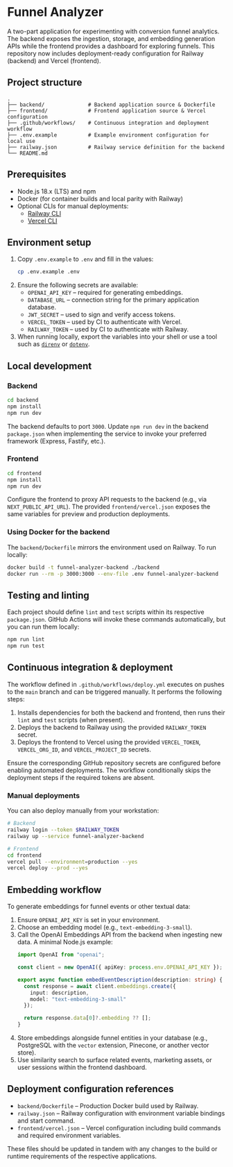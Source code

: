 # Funnel Analyzer

A two-part application for experimenting with conversion funnel analytics. The backend exposes the ingestion, storage, and embedding generation APIs while the frontend provides a dashboard for exploring funnels. This repository now includes deployment-ready configuration for Railway (backend) and Vercel (frontend).

## Project structure

```
.
├── backend/              # Backend application source & Dockerfile
├── frontend/             # Frontend application source & Vercel configuration
├── .github/workflows/    # Continuous integration and deployment workflow
├── .env.example          # Example environment configuration for local use
├── railway.json          # Railway service definition for the backend
└── README.md
```

## Prerequisites

- Node.js 18.x (LTS) and npm
- Docker (for container builds and local parity with Railway)
- Optional CLIs for manual deployments:
  - [Railway CLI](https://docs.railway.app/develop/cli)
  - [Vercel CLI](https://vercel.com/docs/cli)

## Environment setup

1. Copy `.env.example` to `.env` and fill in the values:
   ```bash
   cp .env.example .env
   ```
2. Ensure the following secrets are available:
   - `OPENAI_API_KEY` – required for generating embeddings.
   - `DATABASE_URL` – connection string for the primary application database.
   - `JWT_SECRET` – used to sign and verify access tokens.
   - `VERCEL_TOKEN` – used by CI to authenticate with Vercel.
   - `RAILWAY_TOKEN` – used by CI to authenticate with Railway.
3. When running locally, export the variables into your shell or use a tool such as [`direnv`](https://direnv.net/) or [`dotenv`](https://github.com/motdotla/dotenv).

## Local development

### Backend

```bash
cd backend
npm install
npm run dev
```

The backend defaults to port `3000`. Update `npm run dev` in the backend `package.json` when implementing the service to invoke your preferred framework (Express, Fastify, etc.).

### Frontend

```bash
cd frontend
npm install
npm run dev
```

Configure the frontend to proxy API requests to the backend (e.g., via `NEXT_PUBLIC_API_URL`). The provided `frontend/vercel.json` exposes the same variables for preview and production deployments.

### Using Docker for the backend

The `backend/Dockerfile` mirrors the environment used on Railway. To run locally:

```bash
docker build -t funnel-analyzer-backend ./backend
docker run --rm -p 3000:3000 --env-file .env funnel-analyzer-backend
```

## Testing and linting

Each project should define `lint` and `test` scripts within its respective `package.json`. GitHub Actions will invoke these commands automatically, but you can run them locally:

```bash
npm run lint
npm run test
```

## Continuous integration & deployment

The workflow defined in `.github/workflows/deploy.yml` executes on pushes to the `main` branch and can be triggered manually. It performs the following steps:

1. Installs dependencies for both the backend and frontend, then runs their `lint` and `test` scripts (when present).
2. Deploys the backend to Railway using the provided `RAILWAY_TOKEN` secret.
3. Deploys the frontend to Vercel using the provided `VERCEL_TOKEN`, `VERCEL_ORG_ID`, and `VERCEL_PROJECT_ID` secrets.

Ensure the corresponding GitHub repository secrets are configured before enabling automated deployments. The workflow conditionally skips the deployment steps if the required tokens are absent.

### Manual deployments

You can also deploy manually from your workstation:

```bash
# Backend
railway login --token $RAILWAY_TOKEN
railway up --service funnel-analyzer-backend

# Frontend
cd frontend
vercel pull --environment=production --yes
vercel deploy --prod --yes
```

## Embedding workflow

To generate embeddings for funnel events or other textual data:

1. Ensure `OPENAI_API_KEY` is set in your environment.
2. Choose an embedding model (e.g., `text-embedding-3-small`).
3. Call the OpenAI Embeddings API from the backend when ingesting new data. A minimal Node.js example:
   ```ts
   import OpenAI from "openai";

   const client = new OpenAI({ apiKey: process.env.OPENAI_API_KEY });

   export async function embedEventDescription(description: string) {
     const response = await client.embeddings.create({
       input: description,
       model: "text-embedding-3-small"
     });

     return response.data[0]?.embedding ?? [];
   }
   ```
4. Store embeddings alongside funnel entities in your database (e.g., PostgreSQL with the `vector` extension, Pinecone, or another vector store).
5. Use similarity search to surface related events, marketing assets, or user sessions within the frontend dashboard.

## Deployment configuration references

- `backend/Dockerfile` – Production Docker build used by Railway.
- `railway.json` – Railway configuration with environment variable bindings and start command.
- `frontend/vercel.json` – Vercel configuration including build commands and required environment variables.

These files should be updated in tandem with any changes to the build or runtime requirements of the respective applications.
